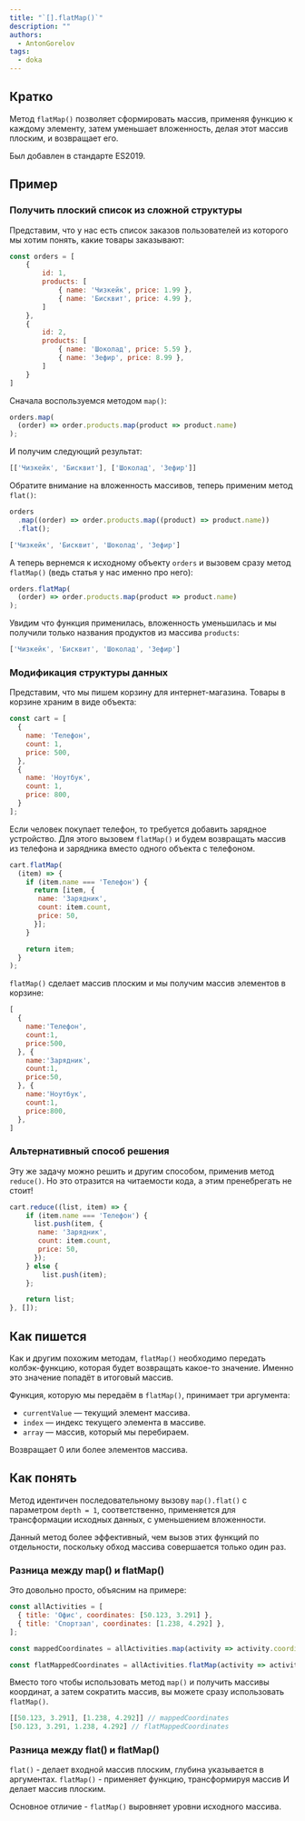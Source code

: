 ```yaml
---
title: "`[].flatMap()`"
description: ""
authors:
  - AntonGorelov
tags:
  - doka
---
```


## Кратко

Метод `flatMap()` позволяет сформировать массив, применяя функцию к каждому элементу, затем уменьшает вложенность, делая этот массив плоским, и возвращает его.

Был добавлен в стандарте ES2019.

## Пример

### Получить плоский список из сложной структуры

Представим, что у нас есть список заказов пользователей из которого мы хотим понять, какие товары заказывают:

```js
const orders = [
    {
        id: 1,
        products: [
            { name: 'Чизкейк', price: 1.99 },
            { name: 'Бисквит', price: 4.99 },
        ]
    },
    {
        id: 2,
        products: [
            { name: 'Шоколад', price: 5.59 },
            { name: 'Зефир', price: 8.99 },
        ]
    }
]
```

Сначала воспользуемся методом `map()`:

```js
orders.map(
  (order) => order.products.map(product => product.name)
);
```

И получим следующий результат:

```js
[['Чизкейк', 'Бисквит'], ['Шоколад', 'Зефир']]
```

Обратите внимание на вложенность массивов, теперь применим метод `flat()`:

```js
orders
  .map((order) => order.products.map((product) => product.name))
  .flat();
```

```js
['Чизкейк', 'Бисквит', 'Шоколад', 'Зефир']
```

А теперь вернемся к исходному объекту `orders` и вызовем сразу метод `flatMap()` (ведь статья у нас именно про него):

```js
orders.flatMap(
  (order) => order.products.map(product => product.name)
);
```

Увидим что функция применилась, вложенность уменьшилась и мы получили только названия продуктов из массива `products`:

```js
['Чизкейк', 'Бисквит', 'Шоколад', 'Зефир']
```

### Модификация структуры данных

Представим, что мы пишем корзину для интернет-магазина. Товары в корзине храним в виде объекта:

```js
const cart = [
  {
    name: 'Телефон',
    count: 1,
    price: 500,
  },
  {
    name: 'Ноутбук',
    count: 1,
    price: 800,
  }
];
```

Если человек покупает телефон, то требуется добавить зарядное устройство. Для этого вызовем `flatMap()` и будем возвращать массив из телефона и зарядника вместо одного объекта с телефоном.

```js
cart.flatMap(
  (item) => {
    if (item.name === 'Телефон') {
      return [item, {
       name: 'Зарядник',
       count: item.count,
       price: 50,
      }];
    }

    return item;
  }
);
```

`flatMap()` сделает массив плоским и мы получим массив элементов в корзине:

```js
[
  {
    name:'Телефон',
    count:1,
    price:500,
  }, {
    name:'Зарядник',
    count:1,
    price:50,
  }, {
    name:'Ноутбук',
    count:1,
    price:800,
  },
]
```

### Альтернативный способ решения

Эту же задачу можно решить и другим способом, применив метод `reduce()`. Но это отразится на читаемости кода, а этим пренебрегать не стоит!

```js
cart.reduce((list, item) => {
    if (item.name === 'Телефон') {
      list.push(item, {
       name: 'Зарядник',
       count: item.count,
       price: 50,
      });
    } else {
        list.push(item);
    };

    return list;
}, []);
```

## Как пишется

Как и другим похожим методам, `flatMap()` необходимо передать колбэк-функцию, которая будет возвращать какое-то значение. Именно это значение попадёт в итоговый массив.

Функция, которую мы передаём в `flatMap()`, принимает три аргумента:

- `currentValue` — текущий элемент массива.
- `index` — индекс текущего элемента в массиве.
- `array` — массив, который мы перебираем.

Возвращает 0 или более элементов массива.

## Как понять

Метод идентичен последовательному вызову `map().flat()` с параметром `depth = 1`, соответственно, применяется для трансформации исходных данных, с уменьшением вложенности.

Данный метод более эффективный, чем вызов этих функций по отдельности, поскольку обход массива совершается только один раз.

### Разница между map() и flatMap()

Это довольно просто, объясним на примере:

```js
const allActivities = [
  { title: 'Офис', coordinates: [50.123, 3.291] }, 
  { title: 'Спортзал', coordinates: [1.238, 4.292] },
];

const mappedCoordinates = allActivities.map(activity => activity.coordinates);

const flatMappedCoordinates = allActivities.flatMap(activity => activity.coordinates);
```

Вместо того чтобы использовать метод `map()` и получить массивы координат, а затем сократить массив, вы можете сразу использовать `flatMap()`.

```js
[[50.123, 3.291], [1.238, 4.292]] // mappedCoordinates
[50.123, 3.291, 1.238, 4.292] // flatMappedCoordinates

```

### Разница между flat() и flatMap()

`flat()` - делает входной массив плоским, глубина указывается в аргументах.
`flatMap()` - применяет функцию, трансформируя массив И делает массив плоским.

Основное отличие - `flatMap()` выровняет уровни исходного массива.